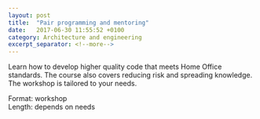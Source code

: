 ```yaml
---
layout: post
title:  "Pair programming and mentoring"
date:   2017-06-30 11:55:52 +0100
category: Architecture and engineering
excerpt_separator: <!--more-->
---
```


Learn how to develop higher quality code that meets Home Office standards. The course also covers reducing risk and spreading knowledge. The workshop is tailored to your needs.

Format: workshop  
Length: depends on needs
